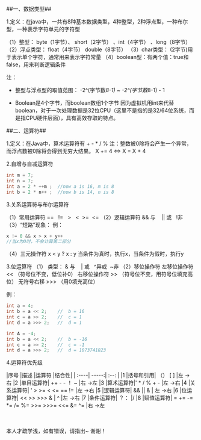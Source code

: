 

##一、数据类型##

1.定义：在java中，一共有8种基本数据类型，4种整型，2种浮点型，一种布尔型，一种表示字符单元的字符型

（1）整型：  byte（1字节）、  short（2字节） 、int（4字节） 、long（8字节）   
（2）浮点类型： float（4字节）   double（8字节）
（3）char类型： (2字节)用于表示单个字符，通常用来表示字符常量
（4）boolean型：有两个值：true和false，用来判断逻辑条件

注： 

* 整型与浮点型的取值范围： -2^(字节数*8-1)  ~   -2^(字节数*8-1) - 1

* Boolean是4个字节，而boolean数组1个字节
因为虚拟机用int来代替boolean，对于一次处理数据是32位CPU（这里不是指的是32/64位系统，而是指CPU硬件层面），具有高效存取的特点。

##二、运算符##

1.定义：在Java中，算术运算符有 +  -  *  /  %
注：整数被0除将会产生一个异常，而浮点数被0除将会得到无穷大结果。
 X  +=  4       ⇔      X = X + 4

2.自增与自减运算符

```java
int m = 7;
int n = 7;
int a = 2 * ++m ;  //now a is 16, m is 8
int b = 2 * n++ ;  //now b is 14, n is 8
```

3.关系运算符与布尔运算符

（1）常用运算符  ==   &nbsp; !=  &nbsp;  > &nbsp; <&nbsp;  >=   &nbsp;<=
（2）逻辑运算符  && 与   &nbsp;&nbsp;&nbsp;||  或  &nbsp;&nbsp;!非
（3）“短路”现象： 
例：

```java
x != 0 && x > x + y++
//当x为0时，不会计算第二部分
```
（4）三元操作符
x < y ? x : y 
当条件为真时，执行x，当条件为假时，执行y

3.位运算符
（1） 类型：  & 与  &nbsp;&nbsp; | 或 &nbsp;&nbsp;^异或&nbsp;&nbsp;~非
（2）移位操作符
左移位操作符  <<     （符号位不变，低位补0）
右移位操作符  >>     （符号位不变，用符号位填充高位）
无符号右移    >>>    （用0填充高位）

例：

```java
int a = 4;         
int b = a << 2;    //  b = 16
int c = a >> 2;    //  c = 1
int d = a >>> 2;   //  d = 1

int A = -4;         
int b = a << 2;    //  b = -16
int c = a >> 2;    //  c = -1
int d = a >>> 2;   //  d = 1073741823
```
 

4.运算符优先级

|序号	|描述	|运算符	|结合性|
| :----| -----:| :--: |
|1	|括号和引用|	（）    [ ]    	|左 -> 右
|2	|单目运算符|	++    - -    ！   ~	|右 ->左
|3	|算术运算符|'   * /     %    +    - 	|左 ->右
|4	|关系运算符| ' >   >= <    <=    ==    !=	|左 ->右
|5	|逻辑运算符|	&&    ||    &     |	左 ->右
|6	|位运算符|	<<    >>    >>>    &     |     ^	|左 ->右
|7	|条件运算符|	？：	|/
|8	|赋值运算符|	=    +=    -=    *=    /=    %=   >>=    >>>=    <<= &=   ^= 	|右 ->左

</br>
</br>
本人才疏学浅，如有错误，请指出~ 
谢谢！